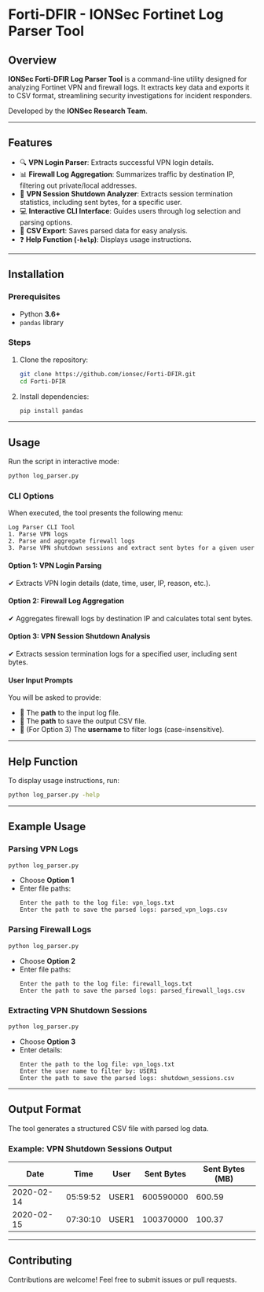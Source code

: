 # Forti-DFIR - IONSec Fortinet Log Parser Tool

## Overview
**IONSec Forti-DFIR Log Parser Tool** is a command-line utility designed for analyzing Fortinet VPN and firewall logs. It extracts key data and exports it to CSV format, streamlining security investigations for incident responders.

Developed by the **IONSec Research Team**.

---

## Features
- 🔍 **VPN Login Parser**: Extracts successful VPN login details.
- 📊 **Firewall Log Aggregation**: Summarizes traffic by destination IP, filtering out private/local addresses.
- 📌 **VPN Session Shutdown Analyzer**: Extracts session termination statistics, including sent bytes, for a specific user.
- 💻 **Interactive CLI Interface**: Guides users through log selection and parsing options.
- 📂 **CSV Export**: Saves parsed data for easy analysis.
- ❓ **Help Function (`-help`)**: Displays usage instructions.

---

## Installation
### Prerequisites
- Python **3.6+**
- `pandas` library

### Steps
1. Clone the repository:
   ```sh
   git clone https://github.com/ionsec/Forti-DFIR.git
   cd Forti-DFIR
   ```
2. Install dependencies:
   ```sh
   pip install pandas
   ```

---

## Usage
Run the script in interactive mode:
```sh
python log_parser.py
```

### CLI Options
When executed, the tool presents the following menu:
```
Log Parser CLI Tool
1. Parse VPN logs
2. Parse and aggregate firewall logs
3. Parse VPN shutdown sessions and extract sent bytes for a given user
```

#### Option 1: VPN Login Parsing
✔ Extracts VPN login details (date, time, user, IP, reason, etc.).

#### Option 2: Firewall Log Aggregation
✔ Aggregates firewall logs by destination IP and calculates total sent bytes.

#### Option 3: VPN Session Shutdown Analysis
✔ Extracts session termination logs for a specified user, including sent bytes.

#### User Input Prompts
You will be asked to provide:
- 📌 The **path** to the input log file.
- 📌 The **path** to save the output CSV file.
- 📌 (For Option 3) The **username** to filter logs (case-insensitive).

---

## Help Function
To display usage instructions, run:
```sh
python log_parser.py -help
```

---

## Example Usage
### Parsing VPN Logs
```sh
python log_parser.py
```
- Choose **Option 1**
- Enter file paths:
  ```
  Enter the path to the log file: vpn_logs.txt
  Enter the path to save the parsed logs: parsed_vpn_logs.csv
  ```

### Parsing Firewall Logs
```sh
python log_parser.py
```
- Choose **Option 2**
- Enter file paths:
  ```
  Enter the path to the log file: firewall_logs.txt
  Enter the path to save the parsed logs: parsed_firewall_logs.csv
  ```

### Extracting VPN Shutdown Sessions
```sh
python log_parser.py
```
- Choose **Option 3**
- Enter details:
  ```
  Enter the path to the log file: vpn_logs.txt
  Enter the user name to filter by: USER1
  Enter the path to save the parsed logs: shutdown_sessions.csv
  ```

---

## Output Format
The tool generates a structured CSV file with parsed log data.

### Example: VPN Shutdown Sessions Output
| Date       | Time     | User        | Sent Bytes | Sent Bytes (MB) |
|------------|---------|-------------|------------|-----------------|
| 2020-02-14 | 05:59:52 | USER1 | 600590000  | 600.59          |
| 2020-02-15 | 07:30:10 | USER1 | 100370000  | 100.37          |

---

## Contributing
Contributions are welcome! Feel free to submit issues or pull requests.
